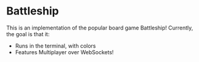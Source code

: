 # Battleship

This is an implementation of the popular board game Battleship!
Currently, the goal is that it:

- Runs in the terminal, with colors
- Features Multiplayer over WebSockets!

